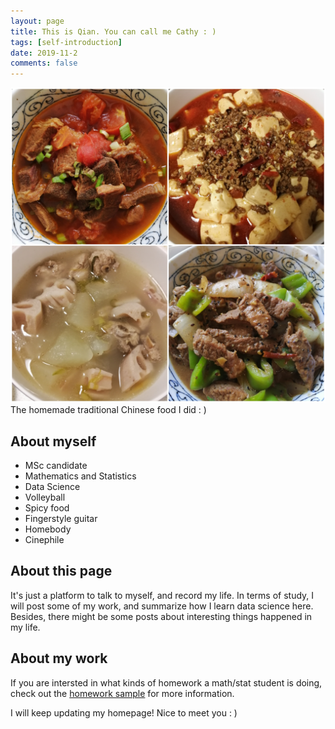 ```yaml
---
layout: page
title: This is Qian. You can call me Cathy : )
tags: [self-introduction]
date: 2019-11-2
comments: false
---
```


![](food.jpg)
The homemade traditional Chinese food I did : )


## About myself
* MSc candidate
* Mathematics and Statistics
* Data Science
* Volleyball
* Spicy food
* Fingerstyle guitar
* Homebody
* Cinephile

## About this page

It's just a platform to talk to myself, and record my life. 
In terms of study, I will post some of my work, and summarize how I learn data science here. Besides, there might be some posts about interesting things happened in my life. 



## About my work

If you are intersted in what kinds of homework a math/stat student is doing, check out the [homework sample](https://autumn-grass.github.io/QianWang/Homework_samples-post/) for more information. 
      
I will keep updating my homepage! Nice to meet you : )
